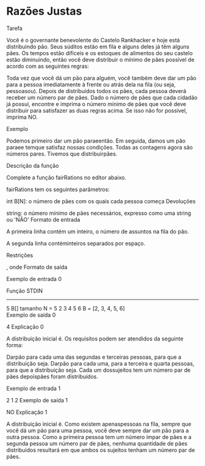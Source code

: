 # Razões Justas

Tarefa

Você é o governante benevolente do Castelo Rankhacker e hoje está distribuindo pão. Seus súditos estão em fila e alguns deles já têm alguns pães. Os tempos estão difíceis e os estoques de alimentos do seu castelo estão diminuindo, então você deve distribuir o mínimo de pães possível de acordo com as seguintes regras:

Toda vez que você dá um pão para alguém, você também deve dar um pão para a pessoa imediatamente à frente ou atrás dela na fila (ou seja, pessoasou).
Depois de distribuídos todos os pães, cada pessoa deverá receber um número par de pães.
Dado o número de pães que cada cidadão já possui, encontre e imprima o número mínimo de pães que você deve distribuir para satisfazer as duas regras acima. Se isso não for possível, imprima NO.

Exemplo

Podemos primeiro dar um pão paraeentão.
Em seguida, damos um pão paraee temque satisfaz nossas condições.
Todas as contagens agora são números pares. Tivemos que distribuirpães.

Descrição da função

Complete a função fairRations no editor abaixo.

fairRations tem os seguintes parâmetros:

int B[N]: o número de pães com os quais cada pessoa começa
Devoluções

string: o número mínimo de pães necessários, expresso como uma string ou 'NÃO'
Formato de entrada

A primeira linha contém um inteiro, o número de assuntos na fila do pão.

A segunda linha contéminteiros separados por espaço.

Restrições

, onde
Formato de saída

Exemplo de entrada 0

Função STDIN 
----- -------- 
5 B[] tamanho N = 5 
2 3 4 5 6 B = [2, 3, 4, 5, 6]   
Exemplo de saída 0

4
Explicação 0

A distribuição inicial é. Os requisitos podem ser atendidos da seguinte forma:

Darpão para cada uma das segundas e terceiras pessoas, para que a distribuição seja.
Darpão para cada uma, para a terceira e quarta pessoas, para que a distribuição seja.
Cada um dossujeitos tem um número par de pães depoispães foram distribuídos.

Exemplo de entrada 1

2
1 2
Exemplo de saída 1

NO
Explicação 1

A distribuição inicial é. Como existem apenaspessoas na fila, sempre que você dá um pão para uma pessoa, você deve sempre dar um pão para a outra pessoa. Como a primeira pessoa tem um número ímpar de pães e a segunda pessoa um número par de pães, nenhuma quantidade de pães distribuídos resultará em que ambos os sujeitos tenham um número par de pães.
